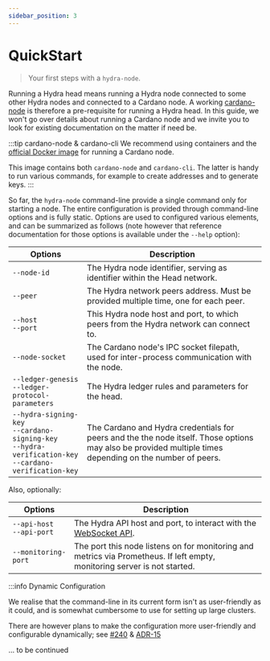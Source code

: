 ```yaml
---
sidebar_position: 3
---
```


# QuickStart

> Your first steps with a `hydra-node`.

Running a Hydra head means running a Hydra node connected to some other Hydra nodes and connected to a Cardano node. A working [cardano-node](https://github.com/input-output-hk/cardano-node/) is therefore a pre-requisite for running a Hydra head. In this guide, we won't go over details about running a Cardano node and we invite you to look for existing documentation on the matter if need be.

:::tip cardano-node & cardano-cli
We recommend using containers and the [official Docker image](https://hub.docker.com/r/inputoutput/cardano-node) for running a Cardano node. 

This image contains both `cardano-node` and `cardano-cli`. The latter is handy to run various commands, for example to create addresses and to generate keys.
:::

So far, the `hydra-node` command-line provide a single command only for starting a node. The entire configuration is provided through command-line options and is fully static. Options are used to configured various elements, and can be summarized as follows (note however that reference documentation for those options is available under the `--help` option):

Options                                                 | Description
---                                                     | ---
`--node-id`                                             | The Hydra node identifier, serving as identifier within the Head network.
`--peer`                                                | The Hydra network peers address. Must be provided multiple time, one for each peer.
`--host` <br/> `--port`                                 | This Hydra node host and port, to which peers from the Hydra network can connect to.
`--node-socket`                                         | The Cardano node's IPC socket filepath, used for inter-process communication with the node.
`--ledger-genesis` <br/> `--ledger-protocol-parameters` | The Hydra ledger rules and parameters for the head.
`--hydra-signing-key` <br/> `--cardano-signing-key` <br/> `--hydra-verification-key` <br/> `--cardano-verification-key` | The Cardano and Hydra credentials for peers and the the node itself. Those options may also be provided multiple times depending on the number of peers. 

Also, optionally:

Options                         | Description
---                             | ---
`--api-host` <br/> `--api-port` | The Hydra API host and port, to interact with the [WebSocket API](/api-reference).
`--monitoring-port`             | The port this node listens on for monitoring and metrics via Prometheus. If left empty, monitoring server is not started.

:::info  Dynamic Configuration 

We realise that the command-line in its current form isn't as user-friendly as it could, and is somewhat cumbersome to use for setting up large clusters.  

There are however plans to make the configuration more user-friendly and configurable dynamically; see [#240](https://github.com/input-output-hk/hydra-poc/issues/240) & [ADR-15](/adr/15)

... to be continued

